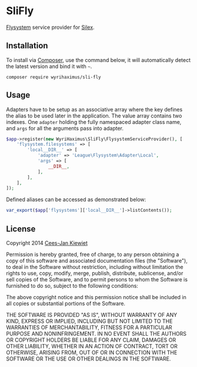 SliFly
======

[Flysystem](http://flysystem.thephpleague.com/) service provider for [Silex](http://silex.sensiolabs.org/).

## Installation ##

To install via [Composer](http://getcomposer.org/), use the command below, it will automatically detect the latest version and bind it with `~`.

```
composer require wyrihaximus/sli-fly 
```

## Usage ##

Adapters have to be setup as an associative array where the key defines the alias to be used later in the application. The value array contains two indexes. One `adapter` holding the fully namespaced adapter class name, and `args` for all the arguments pass into adapter. 

```php
$app->register(new WyriHaximus\SliFly\FlysystemServiceProvider(), [
    'flysystem.filesystems' => [
        'local__DIR__' => [
            'adapter' => 'League\Flysystem\Adapter\Local',
            'args' => [
                __DIR__,
            ],
        ],
    ],
]);
```

Defined aliases can be accessed as demonstrated below:

```php
var_export($app['flysystems']['local__DIR__']->listContents());
```

## License ##

Copyright 2014 [Cees-Jan Kiewiet](http://wyrihaximus.net/)

Permission is hereby granted, free of charge, to any person
obtaining a copy of this software and associated documentation
files (the "Software"), to deal in the Software without
restriction, including without limitation the rights to use,
copy, modify, merge, publish, distribute, sublicense, and/or sell
copies of the Software, and to permit persons to whom the
Software is furnished to do so, subject to the following
conditions:

The above copyright notice and this permission notice shall be
included in all copies or substantial portions of the Software.

THE SOFTWARE IS PROVIDED "AS IS", WITHOUT WARRANTY OF ANY KIND,
EXPRESS OR IMPLIED, INCLUDING BUT NOT LIMITED TO THE WARRANTIES
OF MERCHANTABILITY, FITNESS FOR A PARTICULAR PURPOSE AND
NONINFRINGEMENT. IN NO EVENT SHALL THE AUTHORS OR COPYRIGHT
HOLDERS BE LIABLE FOR ANY CLAIM, DAMAGES OR OTHER LIABILITY,
WHETHER IN AN ACTION OF CONTRACT, TORT OR OTHERWISE, ARISING
FROM, OUT OF OR IN CONNECTION WITH THE SOFTWARE OR THE USE OR
OTHER DEALINGS IN THE SOFTWARE.

